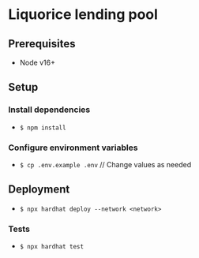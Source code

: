 # Liquorice lending pool

## Prerequisites

- Node v16+

## Setup

### Install dependencies

- `$ npm install`

### Configure environment variables

- `$ cp .env.example .env` // Change values as needed

## Deployment

- `$ npx hardhat deploy --network <network>`

### Tests

- `$ npx hardhat test`
